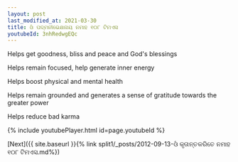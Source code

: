 ```yaml
---
layout: post
last_modified_at: 2021-03-30
title: ଓଁ ପଦ୍ମନୀଭେକ୍ଷନାୟ ନମାହ ୧୦୮ ଟିମଏସ
youtubeId: 3nhRedwgEQc
---
```

 
 
Helps get goodness, bliss and peace and God's blessings
 
Helps remain focused, help generate inner energy 
 
Helps boost physical and mental health 
 
Helps remain grounded and generates a sense of gratitude towards the greater power 
 
Helps reduce bad karma
 
 
 
 


{% include youtubePlayer.html id=page.youtubeId %}
 
[Next]({{ site.baseurl }}{% link  split1/_posts/2012-09-13-ଓଁ କୃତାନ୍ତକରିତେ ନମାହ ୧୦୮ ଟିମଏସ.md%})
 
